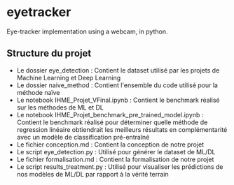 # eyetracker
Eye-tracker implementation using a webcam, in python.

## Structure du projet
- Le dossier eye_detection : Contient le dataset utilisé par les projets de Machine Learning et Deep Learning
- Le dossier naive_method : Contient l'ensemble du code utilisé pour la méthode naïve
- Le notebook IHME_Projet_VFinal.ipynb : Contient le benchmark réalisé sur les méthodes de ML et DL
- Le notebook IHME_Projet_benchmark_pre_trained_model.ipynb : Contient le benchmark réalisé pour déterminer quelle méthode de regression linéaire obtiendrait les meilleurs résultats en complémentarité avec un modèle de classification pré-entraîné
- Le fichier conception.md : Contient la conception de notre projet
- Le script eye_detection.py : Utilisé pour générer le dataset de ML/DL
- Le fichier formalisation.md : Contient la formalisation de notre projet
- Le script results_treatment.py : Utilisé pour visualiser les prédictions de nos modèles de ML/DL par rapport à la vérité terrain
